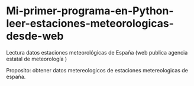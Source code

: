 # Mi-primer-programa-en-Python-leer-estaciones-meteorologicas-desde-web
Lectura datos estaciones meteorológicas de España (web  publica agencia estatal de meteorología )

Proposito: obtener  datos metereologicos de estaciones metereologicas de españa.

